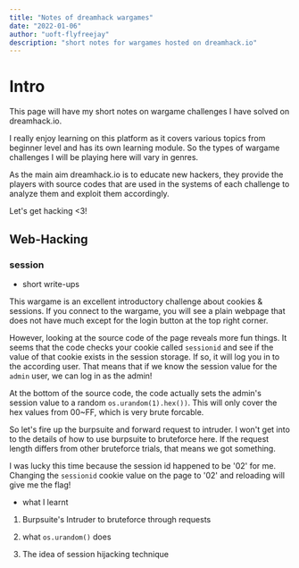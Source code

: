 ```yaml
---
title: "Notes of dreamhack wargames"
date: "2022-01-06"
author: "uoft-flyfreejay"
description: "short notes for wargames hosted on dreamhack.io"
---
```


# Intro

This page will have my short notes on wargame challenges I have solved on dreamhack.io.

I really enjoy learning on this platform as it covers various topics from beginner level and has its own learning module. So the types of wargame challenges I will be playing here will vary in genres. 

As the main aim dreamhack.io is to educate new hackers, they provide the players with source codes that are used in the systems of each challenge to analyze them and exploit them accordingly. 

Let's get hacking <3! 

## Web-Hacking

### session

- short write-ups

This wargame is an excellent introductory challenge about cookies & sessions. If you connect to the wargame, you will see a plain webpage that does not have much except for the login button at the top right corner. 

However, looking at the source code of the page reveals more fun things. It seems that the code checks your cookie called `sessionid` and see if the value of that cookie exists in the session storage. If so, it will log you in to the according user. That means that if we know the session value for the `admin` user, we can log in as the admin! 

At the bottom of the source code, the code actually sets the admin's session value to a random `os.urandom(1).hex())`. This will only cover the hex values from 00~FF, which is very brute forcable. 

So let's fire up the burpsuite and forward request to intruder. I won't get into to the details of how to use burpsuite to bruteforce here. If the request length differs from other bruteforce trials, that means we got something. 

I was lucky this time because the session id happened to be '02' for me. Changing the `sessionid` cookie value on the page to '02' and reloading will give me the flag! 

- what I learnt

1. Burpsuite's Intruder to bruteforce through requests

2. what `os.urandom()` does

3. The idea of session hijacking technique

